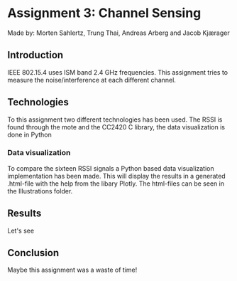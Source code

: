 # Assignment 3: Channel Sensing
Made by: Morten Sahlertz, Trung Thai, Andreas Arberg and Jacob Kjærager

## Introduction
IEEE 802.15.4 uses ISM band 2.4 GHz frequencies. This assignment tries to measure the noise/interference at each different channel.

## Technologies
To this assignment two different technologies has been used. The RSSI is found through the mote and the CC2420 C library, the data visualization is done in Python

### Data visualization
To compare the sixteen RSSI signals a Python based data visualization implementation has been made. This will display the results in a generated .html-file with the help from the libary Plotly. The html-files can be seen in the Illustrations folder.  

## Results 
Let's see

## Conclusion
Maybe this assignment was a waste of time!